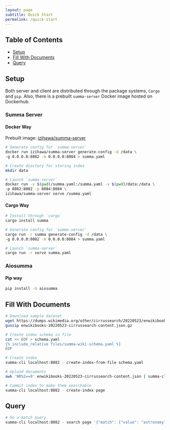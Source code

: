 ```yaml
---
layout: page
subtitle: Quick Start
permalink: /quick-start
---
```

## Table of Contents
- [Setup](#setup)
- [Fill With Documents](#fill)
- [Query](#query)

## Setup <a name="setup"></a>
Both server and client are distributed through the package systems, `Cargo` and `pip`.
Also, there is a prebuilt `summa-server` Docker image hosted on Dockerhub.

### Summa Server
#### Docker Way
Prebuilt image: [izihawa/summa-server](https://hub.docker.com/repository/docker/izihawa/summa-server)

```bash
# Generate config for `summa-server`
docker run izihawa/summa-server generate-config -d /data \
-g 0.0.0.0:8082 -m 0.0.0.0:8084 > summa.yaml

# Create diectory for storing index
mkdir data

# Launch `summa-server`
docker run -v $(pwd)/summa.yaml:/summa.yaml -v $(pwd)/data:/data \
-p 8082:8082 -p 8084:8084 \
izihawa/summa-server serve /summa.yaml
```

#### Cargo Way
```bash
# Install through `cargo`
cargo install summa

# Generate config for `summa-server`
cargo run -r summa generate-config -d /data \
-g 0.0.0.0:8082 -m 0.0.0.0:8084 > summa.yaml

# Launch `summa-server`
cargo run -r serve summa.yaml
```

### Aiosumma

#### Pip way
```bash 
pip install -U aiosumma
```

## Fill With Documents <a name="fill"></a>
```bash
# Download sample dataset
wget https://dumps.wikimedia.org/other/cirrussearch/20220523/enwikibooks-20220523-cirrussearch-content.json.gz
gunzip enwikibooks-20220523-cirrussearch-content.json.gz

# Create index schema in file
cat << EOF > schema.yaml
{% include_relative files/summa-wiki-schema.yaml %}
EOF

# Create index
summa-cli localhost:8082 - create-index-from-file schema.yaml

# Upload documents
awk 'NR%2==0' enwikibooks-20220523-cirrussearch-content.json | summa-cli localhost:8082 - index-document-stream page

# Commit index to make them searchable
summa-cli localhost:8082 - create-index page
```
## Query <a name="query"></a>
```bash
# Do a match query
summa-cli localhost:8082 - search page '{"match": {"value": "astronomy"}}' '[{"top_docs": {"limit": 10}}, {"count": {}}]'
```